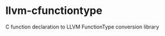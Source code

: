 llvm-cfunctiontype
==================

C function declaration to LLVM FunctionType conversion library